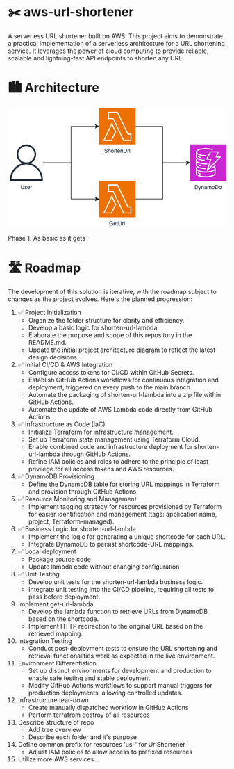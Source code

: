 # ✂️ aws-url-shortener

A serverless URL shortener built on AWS. This project aims to demonstrate a practical implementation of a serverless architecture for a URL shortening service. It leverages the power of cloud computing to provide reliable, scalable and lightning-fast API endpoints to shorten any URL.

# 🏙️ Architecture

![Architecture Diagram](assets/link-shortener.phase1.drawio.svg)

Phase 1. As basic as it gets

# 🛣️ Roadmap

The development of this solution is iterative, with the roadmap subject to changes as the project evolves. Here's the planned progression:

1. ✅ Project Initialization
    - Organize the folder structure for clarity and efficiency.
    - Develop a basic logic for shorten-url-lambda.
    - Elaborate the purpose and scope of this repository in the README.md.
    - Update the initial project architecture diagram to reflect the latest design decisions.
2. ✅ Initial CI/CD & AWS Integration
    - Configure access tokens for CI/CD within GitHub Secrets.
    - Establish GitHub Actions workflows for continuous integration and deployment, triggered on every push to the main branch.
    - Automate the packaging of shorten-url-lambda into a zip file within GitHub Actions.
    - Automate the update of AWS Lambda code directly from GitHub Actions.
3. ✅ Infrastructure as Code (IaC)
    - Initialize Terraform for infrastructure management.
    - Set up Terraform state management using Terraform Cloud.
    - Enable combined code and infrastructure deployment for shorten-url-lambda through GitHub Actions.
    - Refine IAM policies and roles to adhere to the principle of least privilege for all access tokens and AWS resources.
4. ✅ DynamoDB Provisioning
    - Define the DynamoDB table for storing URL mappings in Terraform and provision through GitHub Actions.
5. ✅ Resource Monitoring and Management
    - Implement tagging strategy for resources provisioned by Terraform for easier identification and management (tags: application name, project, Terraform-managed).
6. ✅ Business Logic for shorten-url-lambda
    - Implement the logic for generating a unique shortcode for each URL.
    - Integrate DynamoDB to persist shortcode-URL mappings.
7. ✅ Local deployment
    - Package source code
    - Update lambda code without changing configuration
8. ✅ Unit Testing
    - Develop unit tests for the shorten-url-lambda business logic.
    - Integrate unit testing into the CI/CD pipeline, requiring all tests to pass before deployment.
9. Implement get-url-lambda
    - Develop the lambda function to retrieve URLs from DynamoDB based on the shortcode.
    - Implement HTTP redirection to the original URL based on the retrieved mapping.
10. Integration Testing
    - Conduct post-deployment tests to ensure the URL shortening and retrieval functionalities work as expected in the live environment.
11. Environment Differentiation
    - Set up distinct environments for development and production to enable safe testing and stable deployment.
    - Modify GitHub Actions workflows to support manual triggers for production deployments, allowing controlled updates.
12. Infrastructure tear-down
    - Create manually dispatched workflow in GitHub Actions
    - Perform terrafrom destroy of all resources
13. Describe structure of repo
    - Add tree overview
    - Describe each folder and it's purpose
14. Define common prefix for resources 'us-' for UrlShortener
    - Adjust IAM policies to allow access to prefixed resources
15. Utilize more AWS services...